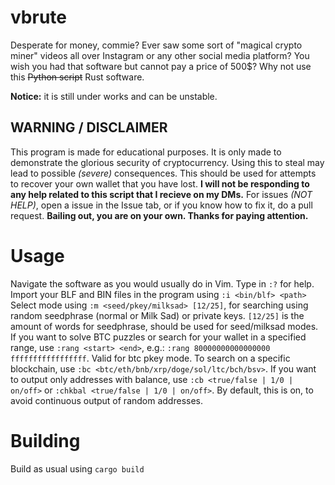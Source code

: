 # vbrute
  Desperate for money, commie?
  Ever saw some sort of "magical crypto miner" videos all over Instagram or any other social media platform? 
  You wish you had that software but cannot pay a price of 500$? 
  Why not use this ~~Python script~~ Rust software.

  **Notice:** it is still under works and can be unstable.

## WARNING / DISCLAIMER
  This program is made for educational purposes. It is only 
  made to demonstrate the glorious security of cryptocurrency. 
  Using this to steal may lead to possible *(severe)* consequences. 
  This should be used for attempts to recover your own wallet that
  you have lost. **I will not be responding to any help related to 
  this script that I recieve on my DMs.** For issues *(NOT HELP)*, open
  a issue in the Issue tab, or if you know how to fix it, do a pull
  request. **Bailing out, you are on your own. Thanks for paying attention.**

# Usage
  Navigate the software as you would usually do in Vim. Type in `:?` for help.
  Import your BLF and BIN files in the program using `:i <bin/blf> <path>`
  Select mode using `:m <seed/pkey/milksad> [12/25]`, for searching using random seedphrase (normal or Milk Sad) or private keys. 
  `[12/25]` is the amount of words for seedphrase, should be used for seed/milksad modes.
  If you want to solve BTC puzzles or search for your wallet in a specified range, use `:rang <start> <end>`, e.g.: `:rang 80000000000000000 fffffffffffffffff`. Valid for btc pkey mode.
  To search on a specific blockchain, use `:bc <btc/eth/bnb/xrp/doge/sol/ltc/bch/bsv>`.
  If you want to output only addresses with balance, use `:cb <true/false | 1/0 | on/off>` or `:chkbal <true/false | 1/0 | on/off>`. By default, this is on, to avoid continuous output of random addresses.

# Building
  Build as usual using `cargo build`
